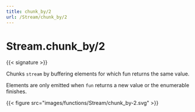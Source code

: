 ```yaml
---
title: chunk_by/2
url: /Stream/chunk_by/2
---
```


# Stream.chunk_by/2

{{< signature >}}

Chunks `stream` by buffering elements for which fun returns the same value.

Elements are only emitted when `fun` returns a new value or the enumerable finishes.

{{< figure src="images/functions/Stream/chunk_by-2.svg" >}}
